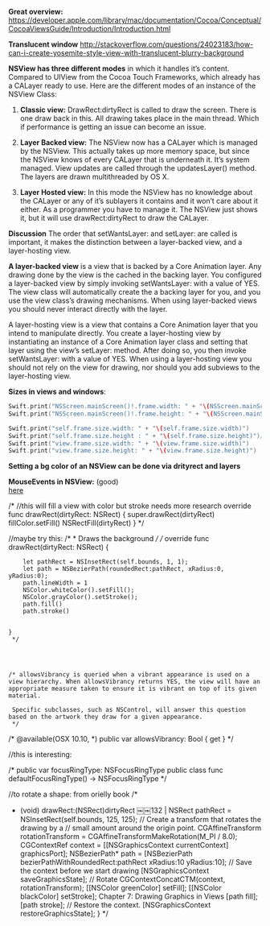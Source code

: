 **Great overview:**   https://developer.apple.com/library/mac/documentation/Cocoa/Conceptual/CocoaViewsGuide/Introduction/Introduction.html

**Translucent window**   http://stackoverflow.com/questions/24023183/how-can-i-create-yosemite-style-view-with-translucent-blurry-background


**NSView has three different modes** in which it handles it’s content. Compared to UIView from the Cocoa Touch Frameworks, which already has a CALayer ready to use.
Here are the different modes of an instance of the NSView Class:

1. **Classic view:** DrawRect:dirtyRect is called to draw the screen. There is one draw back in this. All drawing takes place in the main thread. Which if performance is getting an issue can become an issue.

2. **Layer Backed view:** The NSView now has a CALayer which is managed by the NSView. This actually takes up more memory space, but since the NSView knows of every CALayer that is underneath it. It’s system managed. View updates are called through the updatesLayer() method. The layers are drawn multithreaded by OS X.

3. **Layer Hosted view:** In this mode the NSView has no knowledge about the CALayer or any of it’s sublayers it contains and it won’t care about it either. As a programmer you have to manage it. The NSView just shows it, but it will use drawRect:dirtyRect to draw the CALayer.



**Discussion** The order that  setWantsLayer: and setLayer: are called is important, it makes the distinction between a layer-backed view, and a layer-hosting view.

**A layer-backed view** is a view that is backed by a Core Animation layer. Any drawing done by the view is the cached in the backing layer. You configured a layer-backed view by simply invoking  setWantsLayer: with a value of YES. The view class will automatically create the a backing layer for you, and you use the view class’s drawing mechanisms. When using layer-backed views you should never interact directly with the layer.

A layer-hosting view is a view that contains a Core Animation layer that you intend to manipulate directly. You create a layer-hosting view by instantiating an instance of a Core Animation layer class and setting that layer using the view’s setLayer: method. After doing so, you then invoke setWantsLayer: with a value of YES. When using a layer-hosting view you should not rely on the view for drawing, nor should you add subviews to the layer-hosting view.

**Sizes in views and windows**:
 
```swift
Swift.print("NSScreen.mainScreen()!.frame.width: " + "\(NSScreen.mainScreen()!.frame.width)")
Swift.print("NSScreen.mainScreen()!.frame.height: " + "\(NSScreen.mainScreen()!.frame.height)")

Swift.print("self.frame.size.width: " + "\(self.frame.size.width)")
Swift.print("self.frame.size.height : " + "\(self.frame.size.height)")//returns the height - the topBar height
Swift.print("view.frame.size.width: " + "\(view.frame.size.width)")
Swift.print("view.frame.size.height: " + "\(view.frame.size.height)")
```


**Setting a bg color of an NSView can be done via drityrect and layers**


**MouseEvents in NSView:** (good)   
[here](http://stackoverflow.com/questions/7504917/getting-mouse-down-event-on-superview?rq=1) 

/*
//this will fill a view with color but stroke needs more research
override func drawRect(dirtyRect: NSRect) {
        super.drawRect(dirtyRect)
        fillColor.setFill()
         NSRectFill(dirtyRect)
}
*/

//maybe try this:
 /*
    * Draws the background
    */
     /*
    override func drawRect(dirtyRect: NSRect) {
       
        let pathRect = NSInsetRect(self.bounds, 1, 1);
        let path = NSBezierPath(roundedRect:pathRect, xRadius:0, yRadius:0);
        path.lineWidth = 1
        NSColor.whiteColor().setFill();
        NSColor.grayColor().setStroke();
        path.fill()
        path.stroke()
       
        
    }
     */
     
     
     
       
    /* allowsVibrancy is queried when a vibrant appearance is used on a view hierarchy. When allowsVibrancy returns YES, the view will have an appropriate measure taken to ensure it is vibrant on top of its given material.
     
     Specific subclasses, such as NSControl, will answer this question based on the artwork they draw for a given appearance.
     */
   /*
 @available(OSX 10.10, *)
    public var allowsVibrancy: Bool { get }
*/



//this is interesting:

/*
public var focusRingType: NSFocusRingType
    public class func defaultFocusRingType() -> NSFocusRingType
*/



//to rotate a shape: from orielly book
/*
- (void) drawRect:(NSRect)dirtyRect
￼￼132 |
 NSRect pathRect = NSInsetRect(self.bounds, 125, 125);
// Create a transform that rotates the drawing by a // small amount around the origin point. CGAffineTransform rotationTransform =
     CGAffineTransformMakeRotation(M_PI / 8.0);
 CGContextRef context = [[NSGraphicsContext currentContext] graphicsPort];
 NSBezierPath* path = [NSBezierPath bezierPathWithRoundedRect:pathRect
         xRadius:10 yRadius:10];
 // Save the context before we start drawing
[NSGraphicsContext saveGraphicsState]; // Rotate
 CGContextConcatCTM(context, rotationTransform);
 [[NSColor greenColor] setFill];
[[NSColor blackColor] setStroke]; Chapter 7: Drawing Graphics in Views
[path fill];
        [path stroke];
        // Restore the context.
        [NSGraphicsContext restoreGraphicsState];
    }
*/